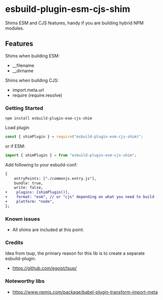 # esbuild-plugin-esm-cjs-shim

Shims ESM and CJS features, handy if you are building hybrid NPM modules.

## Features

Shims when building ESM:

-   \_\_filename
-   \_\_dirname

Shims when building CJS:

-   import.meta.url
-   require (require.resolve)

### Getting Started

`npm install esbuild-plugin-esm-cjs-shim`

Load plugin

```javascript
const { shimPlugin } = require("esbuild-plugin-esm-cjs-shim)";
```

or if ESM:

```javascript
import { shimPlugin } = from "esbuild-plugin-esm-cjs-shim";
```

Add following to your esbuild-conf:

```diff
{
    entryPoints: ["./commonjs.entry.js"],
    bundle: true,
    write: false,
+    plugins: [shimPlugin()],
+    format: "esm", // or "cjs" depending on what you need to build
+    platform: "node",
};

```

### Known issues

-   All shims are included at this point.

### Credits

Idea from tsup, the primary reason for this lib is to create a separate esbuild-plugin.

-   https://github.com/egoist/tsup/

### Noteworthy libs

-   https://www.npmjs.com/package/babel-plugin-transform-import-meta
